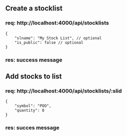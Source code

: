 ## Create a stocklist
### req: http://localhost:4000/api/stocklists
```
{
    "slname": "My Stock List", // optional
    "is_public": false // optional
}
```
### res: success message

## Add stocks to list 
### req: http://localhost:4000/api/stocklists/:slid
```
{
    "symbol": "POO",
    "quantity": 8
}
```
### res: succes message